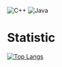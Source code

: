 ![C++](https://img.shields.io/badge/c++-%2300599C.svg?style=for-the-badge&logo=c%2B%2B&logoColor=white)
![Java](https://img.shields.io/badge/java-%23ED8B00.svg?style=for-the-badge&logo=openjdk&logoColor=white)
# Statistic
[![Top Langs](https://github-readme-stats.vercel.app/api/top-langs/?username=darvik80)](https://github.com/darvik80)
